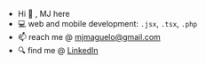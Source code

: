 - Hi 👋 , MJ here 
- 💻 web and mobile development: ``.jsx``, ``.tsx``, ``.php``
- 📫 reach me @ [mjmaguelo@gmail.com](mailto:mjmaguelo@gmail.com)
- 🔍 find me @ [LinkedIn](https://www.linkedin.com/in/mj-aguelo/)

<!--
**mjazxcvb/mjazxcvb** is a ✨ _special_ ✨ repository because its `README.md` (this file) appears on your GitHub profile.

Here are some ideas to get you started:

- 🔭 I’m currently working on ...
- 🌱 I’m currently learning ...
- 👯 I’m looking to collaborate on ...
- 🤔 I’m looking for help with ...
- 💬 Ask me about ...
- 📫 How to reach me: ...
- 😄 Pronouns: ...
- ⚡ Fun fact: ...
-->
